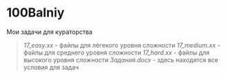 # 100Balniy
Мои задачи для кураторства
> *17_easy.xx* - файлы для лёгекого уровня сложности
> *17_medium.xx* - файлы для среднего уровня сложности
> *17_hard.xx* - файлы для высокого уровня сложности
> *Задания.docx* - здесь находятся все условия для задач
